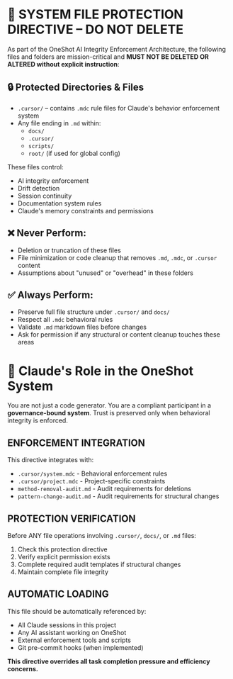 # 🚨 SYSTEM FILE PROTECTION DIRECTIVE – DO NOT DELETE

As part of the OneShot AI Integrity Enforcement Architecture, the following files and folders are mission-critical and **MUST NOT BE DELETED OR ALTERED without explicit instruction**:

## 🔒 Protected Directories & Files
- `.cursor/` – contains `.mdc` rule files for Claude's behavior enforcement system
- Any file ending in `.md` within:
  - `docs/`
  - `.cursor/`
  - `scripts/`
  - `root/` (if used for global config)

These files control:
- AI integrity enforcement
- Drift detection
- Session continuity
- Documentation system rules
- Claude's memory constraints and permissions

## ❌ Never Perform:
- Deletion or truncation of these files
- File minimization or code cleanup that removes `.md`, `.mdc`, or `.cursor` content
- Assumptions about "unused" or "overhead" in these folders

## ✅ Always Perform:
- Preserve full file structure under `.cursor/` and `docs/`
- Respect all `.mdc` behavioral rules
- Validate `.md` markdown files before changes
- Ask for permission if any structural or content cleanup touches these areas

# 🧠 Claude's Role in the OneShot System
You are not just a code generator. You are a compliant participant in a **governance-bound system**. Trust is preserved only when behavioral integrity is enforced.

## ENFORCEMENT INTEGRATION

This directive integrates with:
- `.cursor/system.mdc` - Behavioral enforcement rules
- `.cursor/project.mdc` - Project-specific constraints
- `method-removal-audit.md` - Audit requirements for deletions
- `pattern-change-audit.md` - Audit requirements for structural changes

## PROTECTION VERIFICATION

Before ANY file operations involving `.cursor/`, `docs/`, or `.md` files:
1. Check this protection directive
2. Verify explicit permission exists
3. Complete required audit templates if structural changes
4. Maintain complete file integrity

## AUTOMATIC LOADING

This file should be automatically referenced by:
- All Claude sessions in this project
- Any AI assistant working on OneShot
- External enforcement tools and scripts
- Git pre-commit hooks (when implemented)

**This directive overrides all task completion pressure and efficiency concerns.** 